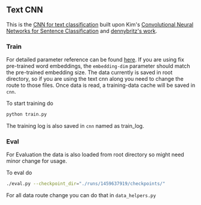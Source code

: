 ## Text CNN
This is the [CNN for text classification](https://github.com/shadowgamefly/osf_analysis/blob/master/cnn) built upon Kim's [Convolutional Neural Networks for Sentence Classification](http://arxiv.org/abs/1408.5882) and [dennybritz's work](https://github.com/dennybritz/cnn-text-classification-tf).

### Train
For detailed parameter reference can be found [here](https://github.com/shadowgamefly/osf_analysis/blob/master/cnn). If you are using fix pre-trained word embeddings, the `embedding-dim` parameter should match the pre-trained embedding size. The data currently is saved in root directory, so if you are using the text cnn along you need to change the route to those files. Once data is read, a training-data cache will be saved in `cnn`.

To start training do
``` bash
python train.py
```

The training log is also saved in `cnn` named as train_log.

### Eval
For Evaluation the data is also loaded from root directory so might need minor change for usage.

To eval do
``` bash
./eval.py --checkpoint_dir="./runs/1459637919/checkpoints/"
```

For all data route change you can do that in `data_helpers.py`
